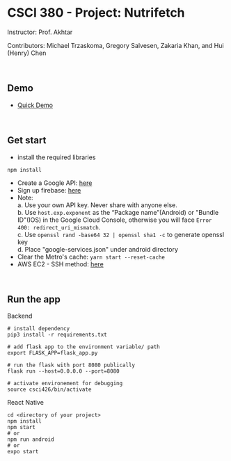 # CSCI 380 - Project: Nutrifetch

Instructor: Prof. Akhtar

Contributors: Michael Trzaskoma, Gregory Salvesen, Zakaria Khan, and Hui (Henry) Chen

<br>

## Demo
* <a href="https://drive.google.com/file/d/1L2l0_u7QQGtK80Dw4m_auxPDGig-kHg4/view">Quick Demo</a>

<br>

## Get start
 * install the required libraries<br>
  ```
  npm install
  ```
  * Create a Google API: <a href="https://console.developers.google.com/apis/dashboard"> here </a>
  * Sign up firebase: <a href="https://console.firebase.google.com/">here</a>
  * Note: <br>
    a. Use your own API key. Never share with anyone else. <br>
    b. Use ```host.exp.exponent``` as the “Package name”(Android) or "Bundle ID"(IOS) in the Google Cloud Console, otherwise you will face ```Error 400: redirect_uri_mismatch```.<br>
    c. Use ```openssl rand -base64 32 | openssl sha1 -c``` to generate openssl key<br>
    d. Place "google-services.json" under android directory
  * Clear the Metro's cache: ```yarn start --reset-cache```
  * AWS EC2 - SSH method: <a href="http://simp.ly/p/M2jgxM">here </a>

<br>

## Run the app
Backend
  ```
  # install dependency
  pip3 install -r requirements.txt
  
  # add flask app to the environment variable/ path
  export FLASK_APP=flask_app.py

  # run the flask with port 8080 publically
  flask run --host=0.0.0.0 --port=8080

  # activate environement for debugging
  source csci426/bin/activate
  ```

React Native
```
cd <directory of your project>
npm install
npm start
# or 
npm run android
# or 
expo start
```

